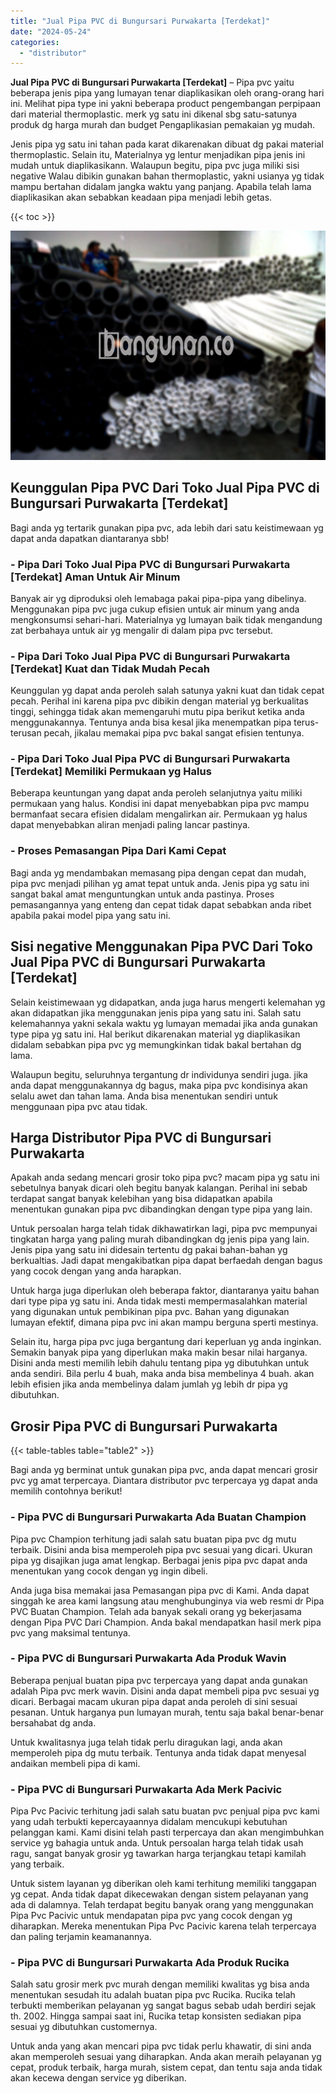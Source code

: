 ```yaml
---
title: "Jual Pipa PVC di Bungursari Purwakarta [Terdekat]"
date: "2024-05-24"
categories: 
  - "distributor"
---
```


**Jual Pipa PVC di Bungursari Purwakarta \[Terdekat\]** – Pipa pvc yaitu beberapa jenis pipa yang lumayan tenar diaplikasikan oleh orang-orang hari ini. Melihat pipa type ini yakni beberapa product pengembangan perpipaan dari material thermoplastic. merk yg satu ini dikenal sbg satu-satunya produk dg harga murah dan budget Pengaplikasian pemakaian yg mudah.

Jenis pipa yg satu ini tahan pada karat dikarenakan dibuat dg pakai material thermoplastic. Selain itu, Materialnya yg lentur menjadikan pipa jenis ini mudah untuk diaplikasikann. Walaupun begitu, pipa pvc juga miliki sisi negative Walau dibikin gunakan bahan thermoplastic, yakni usianya yg tidak mampu bertahan didalam jangka waktu yang panjang. Apabila telah lama diaplikasikan akan sebabkan keadaan pipa menjadi lebih getas.

{{< toc >}}

![Jual Pipa PVC di Bungursari Purwakarta [Terdekat]](/images/jaul-pipa-pvc-10.png)

## Keunggulan Pipa PVC Dari Toko Jual Pipa PVC di Bungursari Purwakarta \[Terdekat\]

Bagi anda yg tertarik gunakan pipa pvc, ada lebih dari satu keistimewaan yg dapat anda dapatkan diantaranya sbb!

### \- Pipa Dari Toko Jual Pipa PVC di Bungursari Purwakarta \[Terdekat\] Aman Untuk Air Minum

Banyak air yg diproduksi oleh lemabaga pakai pipa-pipa yang dibelinya. Menggunakan pipa pvc juga cukup efisien untuk air minum yang anda mengkonsumsi sehari-hari. Materialnya yg lumayan baik tidak mengandung zat berbahaya untuk air yg mengalir di dalam pipa pvc tersebut.

### \- Pipa Dari Toko Jual Pipa PVC di Bungursari Purwakarta \[Terdekat\] Kuat dan Tidak Mudah Pecah

Keunggulan yg dapat anda peroleh salah satunya yakni kuat dan tidak cepat pecah. Perihal ini karena pipa pvc dibikin dengan material yg berkualitas tinggi, sehingga tidak akan memengaruhi mutu pipa berikut ketika anda menggunakannya. Tentunya anda bisa kesal jika menempatkan pipa terus-terusan pecah, jikalau memakai pipa pvc bakal sangat efisien tentunya.

### \- Pipa Dari Toko Jual Pipa PVC di Bungursari Purwakarta \[Terdekat\] Memiliki Permukaan yg Halus

Beberapa keuntungan yang dapat anda peroleh selanjutnya yaitu miliki permukaan yang halus. Kondisi ini dapat menyebabkan pipa pvc mampu bermanfaat secara efisien didalam mengalirkan air. Permukaan yg halus dapat menyebabkan aliran menjadi paling lancar pastinya.

### \- Proses Pemasangan Pipa Dari Kami Cepat

Bagi anda yg mendambakan memasang pipa dengan cepat dan mudah, pipa pvc menjadi pilihan yg amat tepat untuk anda. Jenis pipa yg satu ini sangat bakal amat menguntungkan untuk anda pastinya. Proses pemasangannya yang enteng dan cepat tidak dapat sebabkan anda ribet apabila pakai model pipa yang satu ini.

## Sisi negative Menggunakan Pipa PVC Dari Toko Jual Pipa PVC di Bungursari Purwakarta \[Terdekat\]

Selain keistimewaan yg didapatkan, anda juga harus mengerti kelemahan yg akan didapatkan jika menggunakan jenis pipa yang satu ini. Salah satu kelemahannya yakni sekala waktu yg lumayan memadai jika anda gunakan type pipa yg satu ini. Hal berikut dikarenakan material yg diaplikasikan didalam sebabkan pipa pvc yg memungkinkan tidak bakal bertahan dg lama.

Walaupun begitu, seluruhnya tergantung dr individunya sendiri juga. jika anda dapat menggunakannya dg bagus, maka pipa pvc kondisinya akan selalu awet dan tahan lama. Anda bisa menentukan sendiri untuk menggunaan pipa pvc atau tidak.

## Harga Distributor Pipa PVC di Bungursari Purwakarta

Apakah anda sedang mencari grosir toko pipa pvc? macam pipa yg satu ini sebetulnya banyak dicari oleh begitu banyak kalangan. Perihal ini sebab terdapat sangat banyak kelebihan yang bisa didapatkan apabila menentukan gunakan pipa pvc dibandingkan dengan type pipa yang lain.

Untuk persoalan harga telah tidak dikhawatirkan lagi, pipa pvc mempunyai tingkatan harga yang paling murah dibandingkan dg jenis pipa yang lain. Jenis pipa yang satu ini didesain tertentu dg pakai bahan-bahan yg berkualtias. Jadi dapat mengakibatkan pipa dapat berfaedah dengan bagus yang cocok dengan yang anda harapkan.

Untuk harga juga diperlukan oleh beberapa faktor, diantaranya yaitu bahan dari type pipa yg satu ini. Anda tidak mesti mempermasalahkan material yang digunakan untuk pembikinan pipa pvc. Bahan yang digunakan lumayan efektif, dimana pipa pvc ini akan mampu berguna sperti mestinya.

Selain itu, harga pipa pvc juga bergantung dari keperluan yg anda inginkan. Semakin banyak pipa yang diperlukan maka makin besar nilai harganya. Disini anda mesti memilih lebih dahulu tentang pipa yg dibutuhkan untuk anda sendiri. Bila perlu 4 buah, maka anda bisa membelinya 4 buah. akan lebih efisien jika anda membelinya dalam jumlah yg lebih dr pipa yg dibutuhkan.

## Grosir Pipa PVC di Bungursari Purwakarta

{{< table-tables table="table2" >}}

Bagi anda yg berminat untuk gunakan pipa pvc, anda dapat mencari grosir pvc yg amat terpercaya. Diantara distributor pvc terpercaya yg dapat anda memilih contohnya berikut!

### \- Pipa PVC di Bungursari Purwakarta Ada Buatan Champion

Pipa pvc Champion terhitung jadi salah satu buatan pipa pvc dg mutu terbaik. Disini anda bisa memperoleh pipa pvc sesuai yang dicari. Ukuran pipa yg disajikan juga amat lengkap. Berbagai jenis pipa pvc dapat anda menentukan yang cocok dengan yg ingin dibeli.

Anda juga bisa memakai jasa Pemasangan pipa pvc di Kami. Anda dapat singgah ke area kami langsung atau menghubunginya via web resmi dr Pipa PVC Buatan Champion. Telah ada banyak sekali orang yg bekerjasama dengan Pipa PVC Dari Champion. Anda bakal mendapatkan hasil merk pipa pvc yang maksimal tentunya.

### \- Pipa PVC di Bungursari Purwakarta Ada Produk Wavin

Beberapa penjual buatan pipa pvc terpercaya yang dapat anda gunakan adalah Pipa pvc merk wavin. Disini anda dapat membeli pipa pvc sesuai yg dicari. Berbagai macam ukuran pipa dapat anda peroleh di sini sesuai pesanan. Untuk harganya pun lumayan murah, tentu saja bakal benar-benar bersahabat dg anda.

Untuk kwalitasnya juga telah tidak perlu diragukan lagi, anda akan memperoleh pipa dg mutu terbaik. Tentunya anda tidak dapat menyesal andaikan membeli pipa di kami.

### \- Pipa PVC di Bungursari Purwakarta Ada Merk Pacivic

Pipa Pvc Pacivic terhitung jadi salah satu buatan pvc penjual pipa pvc kami yang udah terbukti kepercayaannya didalam mencukupi kebutuhan pelanggan kami. Kami disini telah pasti terpercaya dan akan mengimbuhkan service yg bahagia untuk anda. Untuk persoalan harga telah tidak usah ragu, sangat banyak grosir yg tawarkan harga terjangkau tetapi kamilah yang terbaik.

Untuk sistem layanan yg diberikan oleh kami terhitung memiliki tanggapan yg cepat. Anda tidak dapat dikecewakan dengan sistem pelayanan yang ada di dalamnya. Telah terdapat begitu banyak orang yang menggunakan Pipa Pvc Pacivic untuk mendapatan pipa pvc yang cocok dengan yg diharapkan. Mereka menentukan Pipa Pvc Pacivic karena telah terpercaya dan paling terjamin keamanannya.

### \- Pipa PVC di Bungursari Purwakarta Ada Produk Rucika

Salah satu grosir merk pvc murah dengan memiliki kwalitas yg bisa anda menentukan sesudah itu adalah buatan pipa pvc Rucika. Rucika telah terbukti memberikan pelayanan yg sangat bagus sebab udah berdiri sejak th. 2002. Hingga sampai saat ini, Rucika tetap konsisten sediakan pipa sesuai yg dibutuhkan customernya.

Untuk anda yang akan mencari pipa pvc tidak perlu khawatir, di sini anda akan memperoleh sesuai yang diharapkan. Anda akan meraih pelayanan yg cepat, produk terbaik, harga murah, sistem cepat, dan tentu saja anda tidak akan kecewa dengan service yg diberikan.
